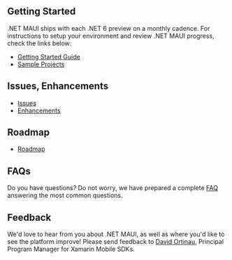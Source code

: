 ## Getting Started

.NET MAUI ships with each .NET 6 preview on a monthly cadence. For instructions to setup your environment and review .NET MAUI progress, check the links below:

* [Getting Started Guide](https://github.com/dotnet/maui/wiki/Getting-Started)
* [Sample Projects](https://github.com/dotnet/net6-mobile-samples)

## Issues, Enhancements

- [Issues](https://github.com/dotnet/maui/issues)
- [Enhancements](https://github.com/dotnet/maui/issues?q=is%3Aissue+is%3Aopen+label%3Aenhancement)

## Roadmap

- [Roadmap](https://github.com/dotnet/maui/wiki/Roadmap)

## FAQs

Do you have questions? Do not worry, we have prepared a complete [FAQ](https://github.com/dotnet/maui/wiki/FAQs) answering the most common questions.

## Feedback

We'd love to hear from you about .NET MAUI, as well as where you'd like to see the platform improve! Please send feedback to [David Ortinau](mailto:david.ortinau@microsoft.com), Principal Program Manager for Xamarin Mobile SDKs.